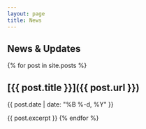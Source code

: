 ```yaml
---
layout: page
title: News
---
```


## News & Updates

{% for post in site.posts %}

## [{{ post.title }}]({{ post.url }})

{{ post.date | date: "%B %-d, %Y" }}

{{ post.excerpt }}
{% endfor %}
